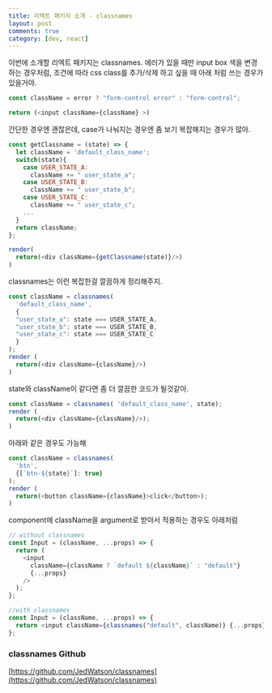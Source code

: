 ```yaml
---
title: 리엑트 패키지 소개 - classnames
layout: post
comments: true
category: [dev, react]
---
```


이번에 소개할 리엑트 패키지는 classnames.
에러가 있을 때만 input box 색을 변경하는 경우처럼, 조건에 따라 css class를 추가/삭제 하고 싶을 때
아래 처럼 쓰는 경우가 있을거야.

```javascript
const className = error ? "form-control error" : "form-control";

return (<input className={className} >)
```

간단한 경우엔 괜찮은데, case가 나눠지는 경우엔 좀 보기 복잡해지는 경우가 많아.

```javascript
const getClassname = (state) => {
  let className = 'default_class_name';
  switch(state){
    case USER_STATE_A:
      className += " user_state_a";
    case USER_STATE_B:
      className += " user_state_b";
    case USER_STATE_C:
      className += " user_state_c";
    ...
  }
  return className;
};

render(
  return(<div className={getClassname(state)}/>)
)

```

classnames는 이런 복잡한걸 깔끔하게 정리해주지.

```javascript
const className = classnames(
  'default_class_name',
  {
  "user_state_a": state === USER_STATE_A,
  "user_state_b": state === USER_STATE_B,
  "user_state_c": state === USER_STATE_C
  }
);
render (
  return(<div className={className}/>)
)
```

state와 className이 같다면 좀 더 깔끔한 코드가 될것같아.

```javascript
const className = classnames( 'default_class_name', state);
render (
  return(<div className={className}/>);
)
```

아래와 같은 경우도 가능해

```javascript
const className = classnames(
  'btn',
  {[`btn-${state}`]: true}
);
render (
  return(<button className={className}>click</button>);
)
```

component에 className을 argument로 받아서 적용하는 경우도 아래처럼

```javascript
// without classnames
const Input = (className, ...props) => {
  return (
    <input
      className={className ? `default ${className}` : "default"}
      {...props}
    />
  );
};
```

```javascript
//with classnames
const Input = (className, ...props) => {
  return <input className={classnames("default", className)} {...props} />;
};
```

### classnames Github

[https://github.com/JedWatson/classnames](https://github.com/JedWatson/classnames)
